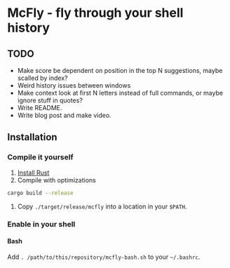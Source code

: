 # McFly - fly through your shell history

## TODO

* Make score be dependent on position in the top N suggestions, maybe scalled by index?
* Weird history issues between windows
* Make context look at first N letters instead of full commands, or maybe ignore stuff in quotes?
* Write README.
* Write blog post and make video.

## Installation

### Compile it yourself

1. [Install Rust](https://www.rust-lang.org/en-US/install.html)
1. Compile with optimizations
  ```bash
  cargo build --release
  ```
1. Copy `./target/release/mcfly` into a location in your `$PATH`.

### Enable in your shell

#### Bash

Add `. /path/to/this/repository/mcfly-bash.sh` to your `~/.bashrc`.
